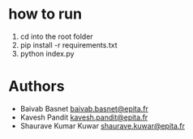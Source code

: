 # how to run
1. cd into the root folder
2. pip install -r requirements.txt
3. python index.py

# Authors
* Baivab Basnet <baivab.basnet@epita.fr>
* Kavesh Pandit <kavesh.pandit@epita.fr>
* Shaurave Kumar Kuwar <shaurave.kuwar@epita.fr>